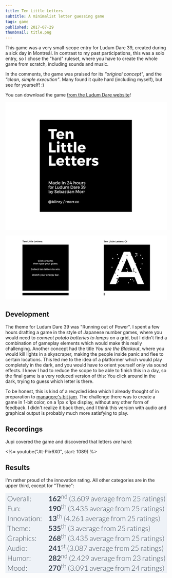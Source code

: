 ```yaml
---
title: Ten Little Letters
subtitle: A minimalist letter guessing game
tags: game
published: 2017-07-29
thumbnail: title.png
---
```


This game was a very small-scope entry for Ludum Dare 39, created during a sick day in Montreál. In contrast to my past participations, this was a solo entry, so I chose the "hard" ruleset, where you have to create the whole game from scratch, including sounds and music.

In the comments, the game was praised for its *"original concept"*, and the *"clean, simple execution"*. Many found it quite hard (including myself), but see for yourself! :)

You can download the game [from the Ludum Dare website](https://ldjam.com/events/ludum-dare/39/ten-little-letters)!

[![Title screen](title.png)](https://ldjam.com/events/ludum-dare/39/ten-little-letters)

![In-game screens](ingame.png)

## Development

The theme for Ludum Dare 39 was "Running out of Power". I spent a few hours drafting a game in the style of Japanese number games, where you would need to *connect potato batteries to lamps* on a grid, but I didn't find a combination of gameplay elements which would make this really challenging. Another concept had the title *You are the Blackout*, where you would kill lights in a skyscraper, making the people inside panic and flee to certain locations. This led me to the idea of a platformer which would play completely in the dark, and you would have to orient yourself only via sound effects. I knew I had to reduce the scope to be able to finish this in a day, so the final game is a very reduced version of this: You click around in the dark, trying to guess which letter is there.

To be honest, this is kind of a recycled idea which I already thought of in preparation to [managore's bit jam](https://itch.io/jam/bit-jam). The challenge there was to create a game in 1-bit color, on a 1px x 1px display, without any other form of feedback. I didn't realize it back then, and I think this version with audio and graphical output is probably much more satisfying to play.

## Recordings

Jupi covered the game and discovered that letters *are* hard:

<%= youtube("Jtt-Piir6X0", start: 1089) %>

## Results

I'm rather proud of the innovation rating. All other categories are in the upper third, except for "Theme":

![](results.png)
